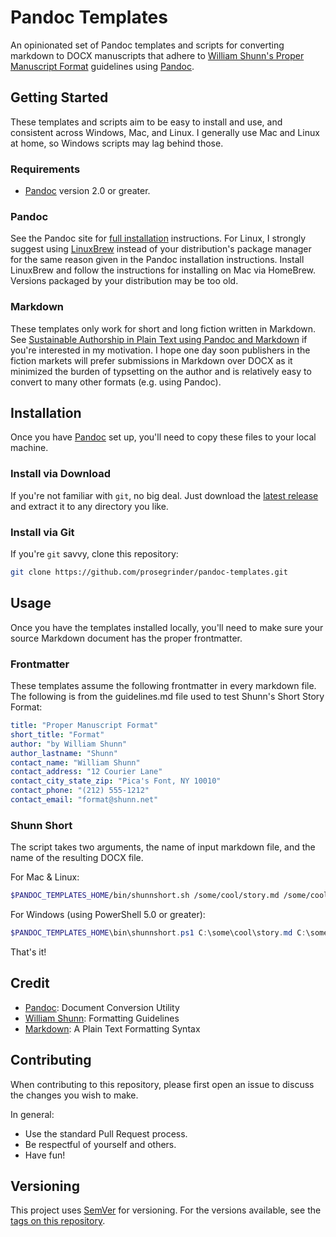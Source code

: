 # Pandoc Templates

An opinionated set of Pandoc templates and scripts for converting markdown to DOCX manuscripts that adhere to [William Shunn's Proper Manuscript Format](https://www.shunn.net/format/) guidelines using [Pandoc](https://pandoc.org).

## Getting Started

These templates and scripts aim to be easy to install and use, and consistent across Windows, Mac, and Linux. I generally use Mac and Linux at home, so Windows scripts may lag behind those.

### Requirements

* [Pandoc](https://pandoc.org) version 2.0 or greater.

### Pandoc

See the Pandoc site for [full installation](https://pandoc.org/installing.html) instructions. For Linux, I strongly suggest using [LinuxBrew](http://linuxbrew.sh/) instead of your distribution's package manager for the same reason given in the Pandoc installation instructions. Install LinuxBrew and follow the instructions for installing on Mac via HomeBrew. Versions packaged by your distribution may be too old.

### Markdown

These templates only work for short and long fiction written in Markdown. See [Sustainable Authorship in Plain Text using Pandoc and Markdown](https://programminghistorian.org/lessons/sustainable-authorship-in-plain-text-using-pandoc-and-markdown#philosophy) if you're interested in my motivation. I hope one day soon publishers in the fiction markets will prefer submissions in Markdown over DOCX as it minimized the burden of typsetting on the author and is relatively easy to convert to many other formats (e.g. using Pandoc).

## Installation

Once you have [Pandoc](https://pandoc.org) set up, you'll need to copy these files to your local machine.

### Install via Download

If you're not familiar with ```git```, no big deal. Just download the [latest release](https://github.com/prosegrinder/pandoc-templates/releases/latest) and extract it to any directory you like.

### Install via Git

If you're ```git``` savvy, clone this repository:

```bash
git clone https://github.com/prosegrinder/pandoc-templates.git
```

## Usage

Once you have the templates installed locally, you'll need to make sure your source Markdown document has the proper frontmatter.

### Frontmatter

These templates assume the following frontmatter in every markdown file. The following is from the guidelines.md file used to test Shunn's Short Story Format:

```yaml
title: "Proper Manuscript Format"
short_title: "Format"
author: "by William Shunn"
author_lastname: "Shunn"
contact_name: "William Shunn"
contact_address: "12 Courier Lane"
contact_city_state_zip: "Pica's Font, NY 10010"
contact_phone: "(212) 555-1212"
contact_email: "format@shunn.net"
```

### Shunn Short

The script takes two arguments, the name of input markdown file, and the name of the resulting DOCX file.

For Mac & Linux:

```bash
$PANDOC_TEMPLATES_HOME/bin/shunnshort.sh /some/cool/story.md /some/cool/story.docx
```

For Windows (using PowerShell 5.0 or greater):

```powershell
$PANDOC_TEMPLATES_HOME\bin\shunnshort.ps1 C:\some\cool\story.md C:\some\cool\story.docx
```

 That's it!

## Credit

* [Pandoc](https://pandoc.org): Document Conversion Utility
* [William Shunn](https://www.shunn.net/format/): Formatting Guidelines
* [Markdown](https://daringfireball.net/projects/markdown/): A Plain Text Formatting Syntax

## Contributing

When contributing to this repository, please first open an issue to discuss the changes you wish to make.

In general:

* Use the standard Pull Request process.
* Be respectful of yourself and others.
* Have fun!

## Versioning

This project uses [SemVer](http://semver.org/) for versioning. For the versions available, see the [tags on this repository](https://github.com/prosegrinder/pandoc-templates/tags).

